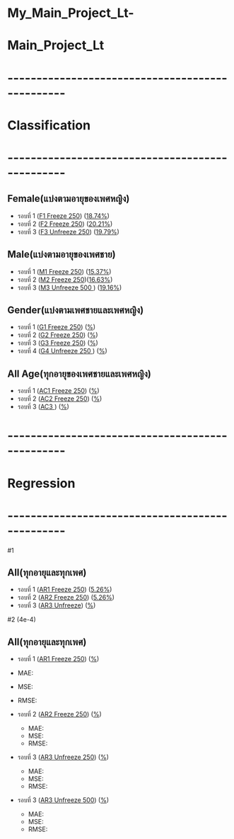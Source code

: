 # My_Main_Project_Lt-
# Main_Project_Lt

# ------------------------------------------------
# Classification
# ------------------------------------------------
## Female(แบ่งตามอายุของเพศหญิง)
 - รอบที่ 1 ([F1 Freeze 250](https://github.com/Wanita-8943/My_Main_Project_Lt-/blob/main/F1_Train_Freeze_250.ipynb)) ([18.74%](https://github.com/Wanita-8943/My_Main_Project_Lt-/blob/main/F1_Predict_Freeze.ipynb))
 - รอบที่ 2 ([F2 Freeze 250](https://github.com/Wanita-8943/My_Main_Project_Lt-/blob/main/F2_Train_Freeze_250.ipynb))  ([20.21%](https://github.com/Wanita-8943/My_Main_Project_Lt-/blob/main/F2_Predict_Freeze.ipynb))
 - รอบที่ 3 ([F3 Unfreeze 250](https://github.com/Wanita-8943/My_Main_Project_Lt-/blob/main/F3_Train_Unfreeze_250.ipynb)) ([19.79%](https://github.com/Wanita-8943/My_Main_Project_Lt-/blob/main/F3_Predict_Unfreeze_250.ipynb))

   
 ## Male(แบ่งตามอายุของเพศชาย)
  - รอบที่ 1 ([M1 Freeze 250](https://github.com/Wanita-8943/My_Main_Project_Lt-/blob/main/M1_Train_Freeze_250_Lt.ipynb)) ([15.37%](https://github.com/Wanita-8943/My_Main_Project_Lt-/blob/main/M1_Predict_Freeze.ipynb))
  - รอบที่ 2 ([M2 Freeze 250](https://github.com/Wanita-8943/My_Main_Project_Lt-/blob/main/M2_Train_Freeze_250.ipynb))([16.63%](https://github.com/Wanita-8943/My_Main_Project_Lt-/blob/main/M2_Predict_Freeze.ipynb))
  - รอบที่ 3 ([M3 Unfreeze 500 ](https://github.com/Wanita-8943/My_Main_Project_Lt-/blob/main/M3_Train_Unfreeze_500.ipynb)) ([19.16%](https://github.com/Wanita-8943/My_Main_Project_Lt-/blob/main/M3_Predict_Unfreeze_500_Lt.ipynb))
   
 ## Gender(แบ่งตามเพศชายและเพศหญิง)
  - รอบที่ 1 ([G1 Freeze 250]())   ([%]()) 
  - รอบที่ 2 ([G2 Freeze 250]())  ([%]())
  - รอบที่ 3 ([G3 Freeze 250]()) ([%]())
  - รอบที่ 4 ([G4 Unfreeze 250 ]()) ([%]())
   
   ## All Age(ทุกอายุของเพศชายและเพศหญิง)
  - รอบที่ 1 ([AC1 Freeze 250]()) ([%]())
 - รอบที่ 2 ([AC2 Freeze 250]())  ([%]())
 - รอบที่ 3 ([AC3  ]()) ([%]())
   
   
# ------------------------------------------------
# Regression
# ------------------------------------------------
#1
## All(ทุกอายุและทุกเพศ) 
  - รอบที่ 1 ([AR1 Freeze 250](https://github.com/Wanita-8943/Main_Project_Lt/blob/main/AR1_Train_Freeze_250_Lt.ipynb)) ([5.26%](https://github.com/Wanita-8943/Main_Project_Lt/blob/main/AR1_Predict_Freeze.ipynb))
 - รอบที่ 2 ([AR2 Freeze 250](https://github.com/Wanita-8943/Main_Project_Lt/blob/main/AR2_Train_Freeze_250_Lt.ipynb))  ([5.26%](https://github.com/Wanita-8943/Main_Project_Lt/blob/main/AR2_Predict_Freeze.ipynb))
 - รอบที่ 3 ([AR3 Unfreeze](https://github.com/Wanita-8943/Main_Project_Lt/blob/main/AR3_Train_Unfreeze_250_Lt.ipynb)) ([%]())

   
   
#2 (4e-4)
## All(ทุกอายุและทุกเพศ) 
  - รอบที่ 1 ([AR1 Freeze 250]()) ([%]())
   - MAE: 
   - MSE: 
   - RMSE: 
 - รอบที่ 2 ([AR2 Freeze 250]())  ([%]())
   - MAE: 
   - MSE: 
   - RMSE: 
 - รอบที่ 3 ([AR3 Unfreeze 250]()) ([%]())
   - MAE: 
   - MSE: 
   - RMSE: 
   
 - รอบที่ 3 ([AR3 Unfreeze 500]()) ([%]())
   - MAE: 
   - MSE: 
   - RMSE: 
